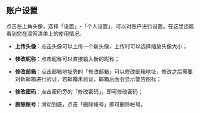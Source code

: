 ## 账户设置

点击左上角头像，选择「设置」-「个人设置」，可以对账户进行设置。在这里还能看到您在滴答清单上的使用情况。

* **上传头像**：点击头像可以上传一个新头像，上传时可以选择缩放头像大小；

* **修改昵称**：点击昵称可以直接输入新的昵称；

* **修改邮箱**：点击邮箱地址旁的「修改邮箱」可以修改邮箱地址，修改之后需要对新邮箱进行验证，若邮箱未验证，邮箱后面会显示警告图标；

* **修改密码**：点击密码旁的「修改密码」，即可修改密码；

* **删除账号**：滑动到底，点击「删除帐号」即可删除帐号。
